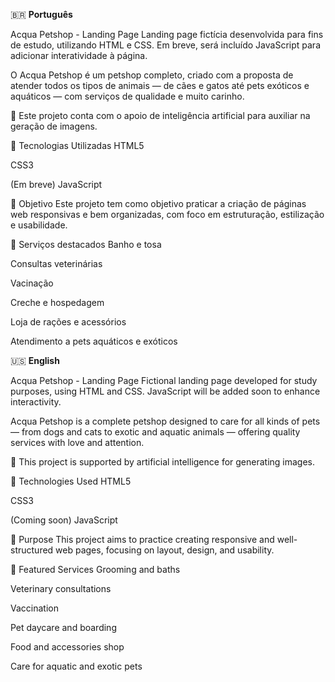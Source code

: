 🇧🇷 **Português**

Acqua Petshop - Landing Page
Landing page fictícia desenvolvida para fins de estudo, utilizando HTML e CSS. Em breve, será incluído JavaScript para adicionar interatividade à página.

O Acqua Petshop é um petshop completo, criado com a proposta de atender todos os tipos de animais — de cães e gatos até pets exóticos e aquáticos — com serviços de qualidade e muito carinho.

🧠 Este projeto conta com o apoio de inteligência artificial para auxiliar na geração de imagens.

🚀 Tecnologias Utilizadas
HTML5

CSS3

(Em breve) JavaScript

🎯 Objetivo
Este projeto tem como objetivo praticar a criação de páginas web responsivas e bem organizadas, com foco em estruturação, estilização e usabilidade.

🐾 Serviços destacados
Banho e tosa

Consultas veterinárias

Vacinação

Creche e hospedagem

Loja de rações e acessórios

Atendimento a pets aquáticos e exóticos

🇺🇸 **English**

Acqua Petshop - Landing Page
Fictional landing page developed for study purposes, using HTML and CSS. JavaScript will be added soon to enhance interactivity.

Acqua Petshop is a complete petshop designed to care for all kinds of pets — from dogs and cats to exotic and aquatic animals — offering quality services with love and attention.

🧠 This project is supported by artificial intelligence for generating images.

🚀 Technologies Used
HTML5

CSS3

(Coming soon) JavaScript

🎯 Purpose
This project aims to practice creating responsive and well-structured web pages, focusing on layout, design, and usability.

🐾 Featured Services
Grooming and baths

Veterinary consultations

Vaccination

Pet daycare and boarding

Food and accessories shop

Care for aquatic and exotic pets
